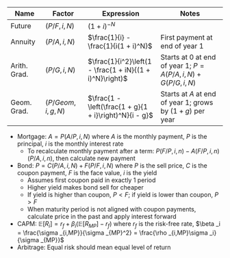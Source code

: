 | Name | Factor | Expression | Notes |
|---|---|------|------|
| Future | $(P/F, i, N)$ | $(1 + i)^{-N}$ | |
| Annuity | $(P/A, i, N)$ | $\frac{1}{i} - \frac{1}{i(1 + i)^N}$ | First payment at end of year 1 |
| Arith. Grad. | $(P/G, i, N)$ | $\frac{1}{i^2}\left(1 - \frac{1 + iN}{(1 + i)^N}\right)$ | Starts at 0 at end of year 1; $P = A(P/A, i, N) + G(P/G, i, N)$ |
| Geom. Grad. | $(P/Geom, i, g, N)$ | $\frac{1 - \left(\frac{1 + g}{1 + i}\right)^N}{i - g}$ | Starts at $A$ at end of year 1; grows by $(1 + g)$ per year |

* Mortgage: $A = P(A/P, i, N)$ where $A$ is the monthly payment, $P$ is the principal, $i$ is the monthly interest rate
	* To recalculate monthly payment after a term: $P(F/P, i, n) - A(F/P, i, n)(P/A, i, n)$, then calculate new payment
* Bond: $P = C(P/A, i, N) + F(P/F, i, N)$ where $P$ is the sell price, $C$ is the coupon payment, $F$ is the face value, $i$ is the yield
	* Assumes first coupon paid in exactly 1 period
	* Higher yield makes bond sell for cheaper
	* If yield is higher than coupon, $P < F$; if yield is lower than coupon, $P > F$
	* When maturity period is not aligned with coupon payments, calculate price in the past and apply interest forward
* CAPM: $\mathbb E[R_i] = r_f + \beta _i(\mathbb E[R_{MP}] - r_f)$ where $r_f$ is the risk-free rate, $\beta _i = \frac{\sigma _{i,MP}}{\sigma _{MP}^2} = \frac{\rho _{i,MP}\sigma _i}{\sigma _{MP}}$
* Arbitrage: Equal risk should mean equal level of return

